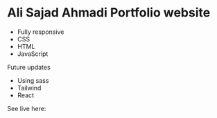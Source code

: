# Ali Sajad Ahmadi Portfolio website

- Fully responsive
- CSS
- HTML
- JavaScript

Future updates 
- Using sass 
- Tailwind 
- React

See live here: 

